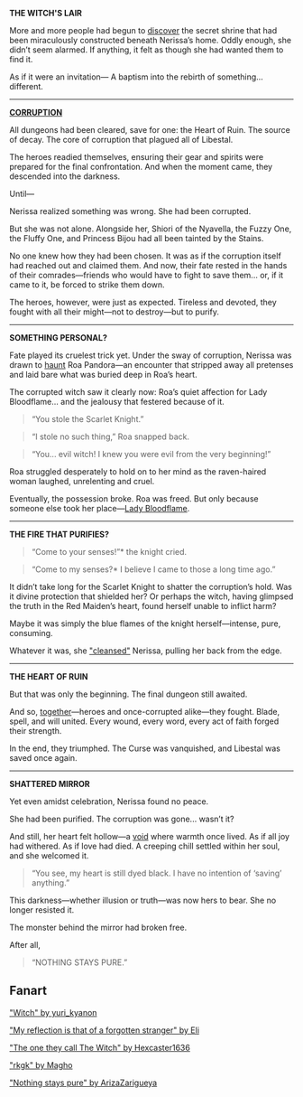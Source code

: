 <!-- title: Nerissa Juliet Ravencroft -->
<!-- status: Alive -->

**THE WITCH'S LAIR**

More and more people had begun to [discover](https://youtu.be/FlPFFE5_X3Y?t=7063) the secret shrine that had been miraculously constructed beneath Nerissa’s home. Oddly enough, she didn’t seem alarmed. If anything, it felt as though she had wanted them to find it.

As if it were an invitation—
A baptism into the rebirth of something… different.

---

[**CORRUPTION**](#embed:https://youtu.be/FlPFFE5_X3Y?t=8881)

All dungeons had been cleared, save for one: the Heart of Ruin. The source of decay. The core of corruption that plagued all of Libestal.

The heroes readied themselves, ensuring their gear and spirits were prepared for the final confrontation. And when the moment came, they descended into the darkness.

Until—

Nerissa realized something was wrong. She had been corrupted.

But she was not alone. Alongside her, Shiori of the Nyavella, the Fuzzy One, the Fluffy One, and Princess Bijou had all been tainted by the Stains.

No one knew how they had been chosen. It was as if the corruption itself had reached out and claimed them. And now, their fate rested in the hands of their comrades—friends who would have to fight to save them... or, if it came to it, be forced to strike them down.

The heroes, however, were just as expected. Tireless and devoted, they fought with all their might—not to destroy—but to purify.

---

**SOMETHING PERSONAL?**

Fate played its cruelest trick yet. Under the sway of corruption, Nerissa was drawn to [haunt](https://youtu.be/FlPFFE5_X3Y?t=9100) Roa Pandora—an encounter that stripped away all pretenses and laid bare what was buried deep in Roa’s heart.

The corrupted witch saw it clearly now: Roa’s quiet affection for Lady Bloodflame... and the jealousy that festered because of it.

> “You stole the Scarlet Knight.”

> “I stole no such thing,” Roa snapped back.

> “You... evil witch! I knew you were evil from the very beginning!”

Roa struggled desperately to hold on to her mind as the raven-haired woman laughed, unrelenting and cruel.

Eventually, the possession broke. Roa was freed.
But only because someone else took her place—[Lady Bloodflame](https://youtu.be/FlPFFE5_X3Y?t=9228).

---

**THE FIRE THAT PURIFIES?**

> “Come to your senses!”\* the knight cried.

> “Come to my senses?\* I believe I came to those a long time ago.”

It didn’t take long for the Scarlet Knight to shatter the corruption’s hold. Was it divine protection that shielded her? Or perhaps the witch, having glimpsed the truth in the Red Maiden’s heart, found herself unable to inflict harm?

Maybe it was simply the blue flames of the knight herself—intense, pure, consuming.

Whatever it was, she ["cleansed"](https://youtu.be/FlPFFE5_X3Y?t=9259) Nerissa, pulling her back from the edge.

---

**THE HEART OF RUIN**

But that was only the beginning. The final dungeon still awaited.

And so, [together](https://youtu.be/FlPFFE5_X3Y?t=9412)—heroes and once-corrupted alike—they fought. Blade, spell, and will united. Every wound, every word, every act of faith forged their strength.

In the end, they triumphed. The Curse was vanquished, and Libestal was saved once again.

---

**SHATTERED MIRROR**

Yet even amidst celebration, Nerissa found no peace.

She had been purified. The corruption was gone... wasn’t it?

And still, her heart felt hollow—a [void](https://youtu.be/FlPFFE5_X3Y?t=14765) where warmth once lived. As if all joy had withered. As if love had died. A creeping chill settled within her soul, and she welcomed it.

> “You see, my heart is still dyed black. I have no intention of ‘saving’ anything.”

This darkness—whether illusion or truth—was now hers to bear. She no longer resisted it.

The monster behind the mirror had broken free.

After all,

> “NOTHING STAYS PURE.”

## Fanart

["Witch" by yuri_kyanon](https://x.com/yuri_kyanon/status/1921582803809886659)

["My reflection is that of a forgotten stranger" by Eli](https://x.com/Elisbian_/status/1920609369328079156)

["The one they call The Witch" by Hexcaster1636](https://x.com/lancaster_1636/status/1924872752890077294)

["rkgk" by Magho](https://x.com/M_Agho/status/1920808679089009020)

["Nothing stays pure" by ArizaZarigueya](https://x.com/Hanaswing/status/1921134059658330192)
